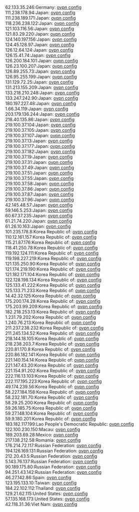 62.133.35.246:Germany: [ovpn config](vpn/62_133_35_246.ovpn)  
111.238.178.94:Japan: [ovpn config](vpn/111_238_178_94.ovpn)  
111.238.189.171:Japan: [ovpn config](vpn/111_238_189_171.ovpn)  
118.236.238.122:Japan: [ovpn config](vpn/118_236_238_122.ovpn)  
121.103.116.56:Japan: [ovpn config](vpn/121_103_116_56.ovpn)  
121.83.29.220:Japan: [ovpn config](vpn/121_83_29_220.ovpn)  
124.140.197.156:Japan: [ovpn config](vpn/124_140_197_156.ovpn)  
124.45.128.97:Japan: [ovpn config](vpn/124_45_128_97.ovpn)  
126.12.64.124:Japan: [ovpn config](vpn/126_12_64_124.ovpn)  
126.15.41.74:Japan: [ovpn config](vpn/126_15_41_74.ovpn)  
126.200.184.101:Japan: [ovpn config](vpn/126_200_184_101.ovpn)  
126.23.100.207:Japan: [ovpn config](vpn/126_23_100_207.ovpn)  
126.89.255.73:Japan: [ovpn config](vpn/126_89_255_73.ovpn)  
126.95.255.199:Japan: [ovpn config](vpn/126_95_255_199.ovpn)  
131.129.72.25:Japan: [ovpn config](vpn/131_129_72_25.ovpn)  
131.213.155.209:Japan: [ovpn config](vpn/131_213_155_209.ovpn)  
133.218.210.248:Japan: [ovpn config](vpn/133_218_210_248.ovpn)  
133.247.242.90:Japan: [ovpn config](vpn/133_247_242_90.ovpn)  
180.197.227.48:Japan: [ovpn config](vpn/180_197_227_48.ovpn)  
1.66.34.119:Japan: [ovpn config](vpn/1_66_34_119.ovpn)  
203.179.136.244:Japan: [ovpn config](vpn/203_179_136_244.ovpn)  
218.40.135.86:Japan: [ovpn config](vpn/218_40_135_86.ovpn)  
219.100.37.104:Japan: [ovpn config](vpn/219_100_37_104.ovpn)  
219.100.37.105:Japan: [ovpn config](vpn/219_100_37_105.ovpn)  
219.100.37.107:Japan: [ovpn config](vpn/219_100_37_107.ovpn)  
219.100.37.13:Japan: [ovpn config](vpn/219_100_37_13.ovpn)  
219.100.37.177:Japan: [ovpn config](vpn/219_100_37_177.ovpn)  
219.100.37.182:Japan: [ovpn config](vpn/219_100_37_182.ovpn)  
219.100.37.19:Japan: [ovpn config](vpn/219_100_37_19.ovpn)  
219.100.37.31:Japan: [ovpn config](vpn/219_100_37_31.ovpn)  
219.100.37.49:Japan: [ovpn config](vpn/219_100_37_49.ovpn)  
219.100.37.51:Japan: [ovpn config](vpn/219_100_37_51.ovpn)  
219.100.37.55:Japan: [ovpn config](vpn/219_100_37_55.ovpn)  
219.100.37.58:Japan: [ovpn config](vpn/219_100_37_58.ovpn)  
219.100.37.86:Japan: [ovpn config](vpn/219_100_37_86.ovpn)  
219.100.37.87:Japan: [ovpn config](vpn/219_100_37_87.ovpn)  
219.100.37.96:Japan: [ovpn config](vpn/219_100_37_96.ovpn)  
42.145.48.57:Japan: [ovpn config](vpn/42_145_48_57.ovpn)  
59.146.5.253:Japan: [ovpn config](vpn/59_146_5_253.ovpn)  
60.67.37.235:Japan: [ovpn config](vpn/60_67_37_235.ovpn)  
61.21.74.220:Japan: [ovpn config](vpn/61_21_74_220.ovpn)  
61.26.10.163:Japan: [ovpn config](vpn/61_26_10_163.ovpn)  
101.235.178.8:Korea Republic of: [ovpn config](vpn/101_235_178_8.ovpn)  
110.12.161.157:Korea Republic of: [ovpn config](vpn/110_12_161_157.ovpn)  
115.21.87.176:Korea Republic of: [ovpn config](vpn/115_21_87_176.ovpn)  
118.41.250.78:Korea Republic of: [ovpn config](vpn/118_41_250_78.ovpn)  
119.192.124.111:Korea Republic of: [ovpn config](vpn/119_192_124_111.ovpn)  
119.198.227.219:Korea Republic of: [ovpn config](vpn/119_198_227_219.ovpn)  
121.135.250.90:Korea Republic of: [ovpn config](vpn/121_135_250_90.ovpn)  
121.174.219.190:Korea Republic of: [ovpn config](vpn/121_174_219_190.ovpn)  
121.182.171.104:Korea Republic of: [ovpn config](vpn/121_182_171_104.ovpn)  
122.128.198.134:Korea Republic of: [ovpn config](vpn/122_128_198_134.ovpn)  
125.133.41.222:Korea Republic of: [ovpn config](vpn/125_133_41_222.ovpn)  
125.133.71.233:Korea Republic of: [ovpn config](vpn/125_133_71_233.ovpn)  
14.42.32.125:Korea Republic of: [ovpn config](vpn/14_42_32_125.ovpn)  
175.200.174.28:Korea Republic of: [ovpn config](vpn/175_200_174_28.ovpn)  
175.203.99.209:Korea Republic of: [ovpn config](vpn/175_203_99_209.ovpn)  
182.218.253.13:Korea Republic of: [ovpn config](vpn/182_218_253_13.ovpn)  
1.231.79.202:Korea Republic of: [ovpn config](vpn/1_231_79_202.ovpn)  
1.240.76.213:Korea Republic of: [ovpn config](vpn/1_240_76_213.ovpn)  
211.237.238.232:Korea Republic of: [ovpn config](vpn/211_237_238_232.ovpn)  
211.245.134.52:Korea Republic of: [ovpn config](vpn/211_245_134_52.ovpn)  
218.144.18.105:Korea Republic of: [ovpn config](vpn/218_144_18_105.ovpn)  
218.238.203.7:Korea Republic of: [ovpn config](vpn/218_238_203_7.ovpn)  
220.81.170.8:Korea Republic of: [ovpn config](vpn/220_81_170_8.ovpn)  
220.86.182.141:Korea Republic of: [ovpn config](vpn/220_86_182_141.ovpn)  
221.140.154.14:Korea Republic of: [ovpn config](vpn/221_140_154_14.ovpn)  
221.147.43.20:Korea Republic of: [ovpn config](vpn/221_147_43_20.ovpn)  
221.154.91.202:Korea Republic of: [ovpn config](vpn/221_154_91_202.ovpn)  
222.116.13.103:Korea Republic of: [ovpn config](vpn/222_116_13_103.ovpn)  
222.117.195.223:Korea Republic of: [ovpn config](vpn/222_117_195_223.ovpn)  
49.174.239.56:Korea Republic of: [ovpn config](vpn/49_174_239_56.ovpn)  
58.227.184.158:Korea Republic of: [ovpn config](vpn/58_227_184_158.ovpn)  
58.232.181.70:Korea Republic of: [ovpn config](vpn/58_232_181_70.ovpn)  
58.29.25.200:Korea Republic of: [ovpn config](vpn/58_29_25_200.ovpn)  
59.26.185.75:Korea Republic of: [ovpn config](vpn/59_26_185_75.ovpn)  
59.27.148.104:Korea Republic of: [ovpn config](vpn/59_27_148_104.ovpn)  
59.9.180.201:Korea Republic of: [ovpn config](vpn/59_9_180_201.ovpn)  
183.182.117.199:Lao People's Democratic Republic: [ovpn config](vpn/183_182_117_199.ovpn)  
122.100.230.150:Macau: [ovpn config](vpn/122_100_230_150.ovpn)  
189.203.69.28:Mexico: [ovpn config](vpn/189_203_69_28.ovpn)  
217.138.212.58:Romania: [ovpn config](vpn/217_138_212_58.ovpn)  
176.214.72.117:Russian Federation: [ovpn config](vpn/176_214_72_117.ovpn)  
194.126.169.131:Russian Federation: [ovpn config](vpn/194_126_169_131.ovpn)  
212.20.43.5:Russian Federation: [ovpn config](vpn/212_20_43_5.ovpn)  
5.143.76.137:Russian Federation: [ovpn config](vpn/5_143_76_137.ovpn)  
90.189.175.80:Russian Federation: [ovpn config](vpn/90_189_175_80.ovpn)  
94.251.43.142:Russian Federation: [ovpn config](vpn/94_251_43_142.ovpn)  
46.27.142.86:Spain: [ovpn config](vpn/46_27_142_86.ovpn)  
123.195.133.10:Taiwan: [ovpn config](vpn/123_195_133_10.ovpn)  
184.22.102.112:Thailand: [ovpn config](vpn/184_22_102_112.ovpn)  
129.21.62.115:United States: [ovpn config](vpn/129_21_62_115.ovpn)  
57.135.168.173:United States: [ovpn config](vpn/57_135_168_173.ovpn)  
42.118.31.36:Viet Nam: [ovpn config](vpn/42_118_31_36.ovpn)  

